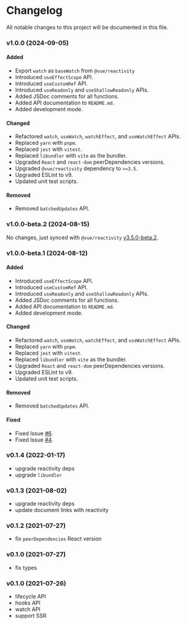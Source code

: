 # Changelog

All notable changes to this project will be documented in this file.

### v1.0.0 (2024-09-05)

#### Added

- Export `watch` as `baseWatch` from `@vue/reactivity`
- Introduced `useEffectScope` API.
- Introduced `useCustomRef` API.
- Introduced `useReadonly` and `useShallowReadonly` APIs.
- Added JSDoc comments for all functions.
- Added API documentation to `README.md`.
- Added development mode.

#### Changed

- Refactored `watch`, `useWatch`, `watchEffect`, and `useWatchEffect` APIs.
- Replaced `yarn` with `pnpm`.
- Replaced `jest` with `vitest`.
- Replaced `libundler` with `vite` as the bundler.
- Upgraded `React` and `react-dom` peerDependencies versions.
- Upgraded `@vue/reactivity` dependency to `>=3.5`.
- Upgraded ESLint to v9.
- Updated unit test scripts.

#### Removed

- Removed `batchedUpdates` API.

### v1.0.0-beta.2 (2024-08-15)

No changes, just synced with `@vue/reactivity` [v3.5.0-beta.2](https://github.com/vuejs/core/blob/main/CHANGELOG.md#350-beta2-2024-08-15).

### v1.0.0-beta.1 (2024-08-12)

#### Added

- Introduced `useEffectScope` API.
- Introduced `useCustomRef` API.
- Introduced `useReadonly` and `useShallowReadonly` APIs.
- Added JSDoc comments for all functions.
- Added API documentation to `README.md`.
- Added development mode.

#### Changed

- Refactored `watch`, `useWatch`, `watchEffect`, and `useWatchEffect` APIs.
- Replaced `yarn` with `pnpm`.
- Replaced `jest` with `vitest`.
- Replaced `libundler` with `vite` as the bundler.
- Upgraded `React` and `react-dom` peerDependencies versions.
- Upgraded ESLint to v9.
- Updated unit test scripts.

#### Removed

- Removed `batchedUpdates` API.

#### Fixed

- Fixed Issue [#6](https://github.com/veactjs/veact/issues/6).
- Fixed Issue [#4](https://github.com/veactjs/veact/issues/4).

### v0.1.4 (2022-01-17)

- upgrade reactivity deps
- upgrade `libundler`

### v0.1.3 (2021-08-02)

- upgrade reactivity deps
- update document links with reactivity

### v0.1.2 (2021-07-27)

- fix `peerDependencies` React version

### v0.1.0 (2021-07-27)

- fix types

### v0.1.0 (2021-07-26)

- lifecycle API
- hooks API
- watch API
- support SSR
